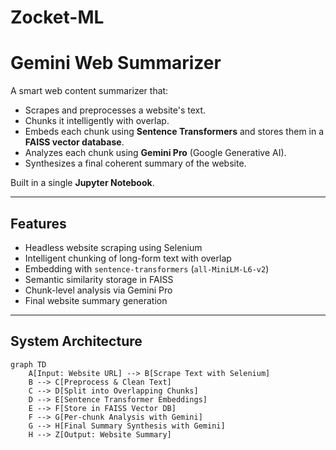 # Zocket-ML

# Gemini Web Summarizer

A smart web content summarizer that:
- Scrapes and preprocesses a website's text.
- Chunks it intelligently with overlap.
- Embeds each chunk using **Sentence Transformers** and stores them in a **FAISS vector database**.
- Analyzes each chunk using **Gemini Pro** (Google Generative AI).
- Synthesizes a final coherent summary of the website.

Built in a single **Jupyter Notebook**.

---

## Features

- Headless website scraping using Selenium
- Intelligent chunking of long-form text with overlap
- Embedding with `sentence-transformers` (`all-MiniLM-L6-v2`)
- Semantic similarity storage in FAISS
- Chunk-level analysis via Gemini Pro
- Final website summary generation

---

## System Architecture

```mermaid
graph TD
    A[Input: Website URL] --> B[Scrape Text with Selenium]
    B --> C[Preprocess & Clean Text]
    C --> D[Split into Overlapping Chunks]
    D --> E[Sentence Transformer Embeddings]
    E --> F[Store in FAISS Vector DB]
    F --> G[Per-chunk Analysis with Gemini]
    G --> H[Final Summary Synthesis with Gemini]
    H --> Z[Output: Website Summary]


